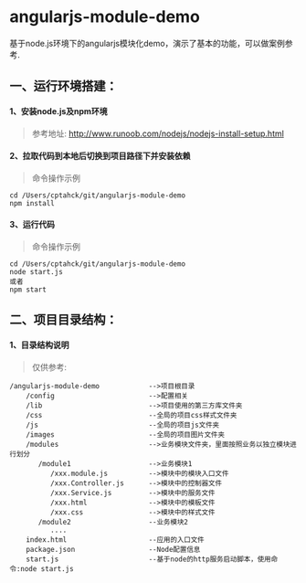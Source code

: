 # angularjs-module-demo

基于node.js环境下的angularjs模块化demo，演示了基本的功能，可以做案例参考.

## 一、运行环境搭建：

#### 1、安装node.js及npm环境
> 参考地址: 
  http://www.runoob.com/nodejs/nodejs-install-setup.html

#### 2、拉取代码到本地后切换到项目路径下并安装依赖
> 命令操作示例

```
cd /Users/cptahck/git/angularjs-module-demo
npm install
```
#### 3、运行代码
> 命令操作示例

```
cd /Users/cptahck/git/angularjs-module-demo
node start.js
或者 
npm start
```
## 二、项目目录结构：

#### 1、目录结构说明
> 仅供参考: 

```
/angularjs-module-demo            -->项目根目录
    /config                       -->配置相关
    /lib                          -->项目使用的第三方库文件夹
    /css                          --全局的项目css样式文件夹
    /js                           --全局的项目js文件夹
    /images                       --全局的项目图片文件夹
    /modules                      -->业务模块文件夹，里面按照业务以独立模块进行划分
       /module1                   -->业务模块1
          /xxx.module.js          -->模块中的模块入口文件
          /xxx.Controller.js      -->模块中的控制器文件
          /xxx.Service.js         -->模块中的服务文件
          /xxx.html               -->模块中的模板文件
          /xxx.css                -->模块中的样式文件
       /module2                   --业务模块2
          ....
    index.html                    --应用的入口文件
    package.json                  --Node配置信息
    start.js                      --基于node的http服务启动脚本，使用命令:node start.js
```
